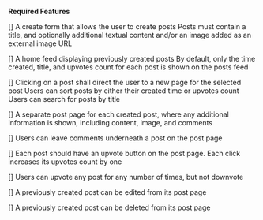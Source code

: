 **Required Features**

[] A create form that allows the user to create posts
Posts must contain a title, and optionally additional textual content and/or an image added as an external image URL

[] A home feed displaying previously created posts
By default, only the time created, title, and upvotes count for each post is shown on the posts feed

[] Clicking on a post shall direct the user to a new page for the selected post
Users can sort posts by either their created time or upvotes count
Users can search for posts by title

[] A separate post page for each created post, where any additional information is shown, including content, image, and comments

[] Users can leave comments underneath a post on the post page

[] Each post should have an upvote button on the post page. Each click increases its upvotes count by one

[] Users can upvote any post for any number of times, but not downvote

[] A previously created post can be edited from its post page

[] A previously created post can be deleted from its post page